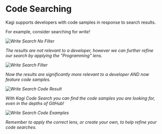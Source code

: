 # Code Searching

Kagi supports developers with code samples in response to search results. 

For example, consider searching for <i>write!<i>

<img src="media/initial_write_search.PNG" alt="Write Search No Filter">

The results are not relevant to a developer, however we can further refine our search by applying the "Programming" lens.

<img src="media/write_search_lens.PNG" alt="Write Search Filter">

Now the results are significantly more relevant to a developer AND now feature code samples.

<img src="media/write_search_code.PNG" alt="Write Search Code Result">

With Kagi Code Search you can find the code samples you are looking for, even in the depths of GitHub!

<img src="media/write_code_examples.PNG" alt="Write Search Code Examples">

Remember to apply the correct lens, or create your own, to help refine your code searches. 